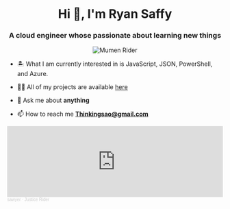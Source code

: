 <h1 align="center">Hi 👋, I'm Ryan Saffy </h1>
<h3 align="center">A cloud engineer whose passionate about learning new things  </h3>

<p align="center">
  <img src="https://64.media.tumblr.com/e6a4c06b5b9cd713aaa12f282327c8c8/tumblr_inline_o042h0scQs1tdlg53_500.gif" alt="Mumen Rider"/>
</p>
<p align="left">
  
- 🏝 What I am currently interested in is JavaScript, JSON, PowerShell, and Azure.

- 👨‍💻 All of my projects are available  [here](https://github.com/ryansaffy?tab=repositories)

- 💬 Ask me about **anything**

- 📫 How to reach me **Thinkingsao@gmail.com**


<p align="center">

</p>


<iframe width="100%" height="166" scrolling="no" frameborder="no" allow="autoplay" src="https://w.soundcloud.com/player/?url=https%3A//api.soundcloud.com/tracks/1250454844%3Fsecret_token%3Ds-O1yTbRBPowY&color=%23ff5500&auto_play=false&hide_related=false&show_comments=true&show_user=true&show_reposts=false&show_teaser=true"></iframe><div style="font-size: 10px; color: #cccccc;line-break: anywhere;word-break: normal;overflow: hidden;white-space: nowrap;text-overflow: ellipsis; font-family: Interstate,Lucida Grande,Lucida Sans Unicode,Lucida Sans,Garuda,Verdana,Tahoma,sans-serif;font-weight: 100;"><a href="https://soundcloud.com/user-147281464" title="sawyer" target="_blank" style="color: #cccccc; text-decoration: none;">sawyer</a> · <a href="https://soundcloud.com/user-147281464/justice-rider/s-O1yTbRBPowY" title="Justice Rider" target="_blank" style="color: #cccccc; text-decoration: none;">Justice Rider</a></div>
